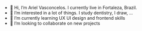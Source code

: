 - 👋 Hi, I’m Ariel Vasconcelos. I currently live in Fortaleza, Brazil.
- 👀 I’m interested in a lot of things. I study dentistry, I draw, ...
- 🌱 I’m currently learning UX UI design and frontend skills
- 💞️ I’m looking to collaborate on new projects

<!---
arielvscncls/arielvscncls is a ✨ special ✨ repository because its `README.md` (this file) appears on your GitHub profile.
You can click the Preview link to take a look at your changes.
--->
